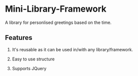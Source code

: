 # Mini-Library-Framework

A library for personlised greetings based on the time.

## Features 

  1. It's reusable as it can be used in/with any library/framework.
  
  2. Easy to use structure  
  
  3. Supports JQuery
  
 
